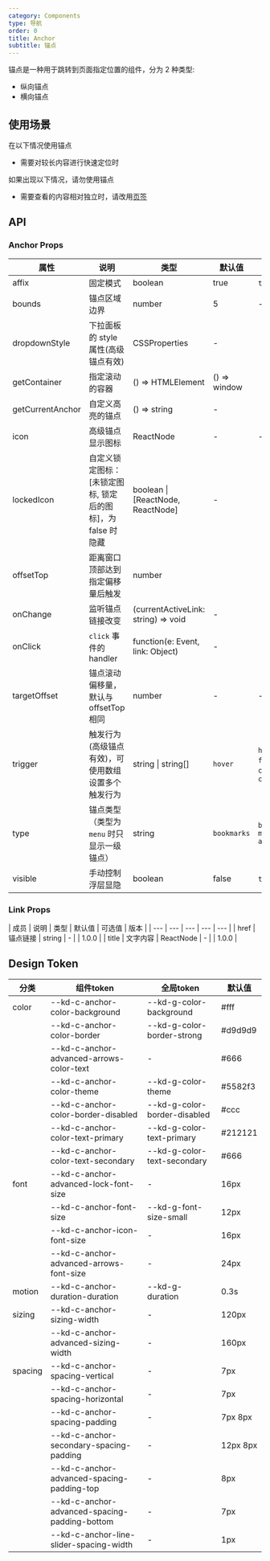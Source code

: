 ```yaml
---
category: Components
type: 导航
order: 0
title: Anchor
subtitle: 锚点
---
```


锚点是一种用于跳转到页面指定位置的组件，分为 2 种类型:
- 纵向锚点
- 横向锚点

## 使用场景

在以下情况使用锚点
- 需要对较长内容进行快速定位时

如果出现以下情况，请勿使用锚点
- 需要查看的内容相对独立时，请改用[页签](/components/tabs/)

## API

### Anchor Props

| 属性 | 说明 | 类型 | 默认值 | 可选值 | 版本 |
| --- | --- | --- | --- | --- | --- |
| affix | 固定模式 | boolean | true | `true` `false` | 1.0.0 |
| bounds | 锚点区域边界 | number | 5 | - | 1.0.0
| dropdownStyle | 下拉面板的 style 属性(高级锚点有效) | CSSProperties | - |  | 1.0.0 |
| getContainer | 指定滚动的容器 | () => HTMLElement | () => window |  | 1.0.0 |
| getCurrentAnchor | 自定义高亮的锚点 | () => string | - |  | 1.0.0 |
| icon | 高级锚点显示图标 | ReactNode | - | - | 1.0.0
| lockedIcon | 自定义锁定图标：\[未锁定图标, 锁定后的图标]，为 false 时隐藏 | boolean \| \[ReactNode, ReactNode] | - |  | 1.0.0 |
| offsetTop | 距离窗口顶部达到指定偏移量后触发 | number |  |  | 1.0.0 |
| onChange | 监听锚点链接改变 | (currentActiveLink: string) => void | - |  | 1.0.0 |
| onClick | `click` 事件的 handler | function(e: Event, link: Object) | - |  | 1.0.0 |
| targetOffset | 锚点滚动偏移量，默认与 offsetTop 相同 | number | - | - | 1.5.1 |
| trigger | 触发行为(高级锚点有效)，可使用数组设置多个触发行为 | string \| string\[] | `hover` | `hover` \| `focus` \| `click` \| `contextMenu` | 1.0.0 |
| type | 锚点类型（类型为 `menu` 时只显示一级锚点） | string | `bookmarks` | `bookmarks` `menu` `advanced` | 1.0.0 |
| visible | 手动控制浮层显隐 | boolean | false | `true` `false` | 1.0.0 |

### Link Props

| 成员 | 说明 | 类型 | 默认值 | 可选值 | 版本 |
| --- | --- | --- | --- | --- |
| href | 锚点链接 | string | - |  | 1.0.0 |
| title | 文字内容 | ReactNode | - |  | 1.0.0 |

## Design Token

| 分类 | 组件token | 全局token | 默认值 |
| --- | --- | --- | --- |
| color | --kd-c-anchor-color-background | --kd-g-color-background | #fff |
|  | --kd-c-anchor-color-border | --kd-g-color-border-strong | #d9d9d9 |
|  | --kd-c-anchor-advanced-arrows-color-text | - | #666 |
|  | --kd-c-anchor-color-theme | --kd-g-color-theme | #5582f3 |
|  | --kd-c-anchor-color-border-disabled | --kd-g-color-border-disabled | #ccc |
|  | --kd-c-anchor-color-text-primary | --kd-g-color-text-primary | #212121 |
|  | --kd-c-anchor-color-text-secondary | --kd-g-color-text-secondary | #666 |
| font | --kd-c-anchor-advanced-lock-font-size | - | 16px |
|  | --kd-c-anchor-font-size | --kd-g-font-size-small | 12px |
|  | --kd-c-anchor-icon-font-size | - | 16px |
|  | --kd-c-anchor-advanced-arrows-font-size | - | 24px |
| motion | --kd-c-anchor-duration-duration | --kd-g-duration | 0.3s |
| sizing | --kd-c-anchor-sizing-width | - | 120px |
|  | --kd-c-anchor-advanced-sizing-width | - | 160px |
| spacing | --kd-c-anchor-spacing-vertical | - | 7px |
|  | --kd-c-anchor-spacing-horizontal | - | 7px |
|  | --kd-c-anchor-spacing-padding | - | 7px 8px |
|  | --kd-c-anchor-secondary-spacing-padding | - | 12px 8px |
|  | --kd-c-anchor-advanced-spacing-padding-top | - | 8px |
|  | --kd-c-anchor-advanced-spacing-padding-bottom | - | 7px |
|  | --kd-c-anchor-line-slider-spacing-width | - | 1px |
